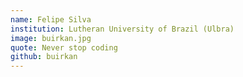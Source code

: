 ```yaml
---
name: Felipe Silva
institution: Lutheran University of Brazil (Ulbra)
image: buirkan.jpg
quote: Never stop coding
github: buirkan
---
```

